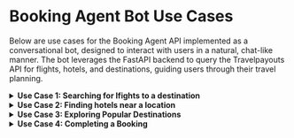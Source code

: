 # Booking Agent Bot Use Cases
Below are use cases for the Booking Agent API implemented as a conversational bot, designed to interact with users in a natural, chat-like manner. The bot leverages the FastAPI backend to query the Travelpayouts API for flights, hotels, and destinations, guiding users through their travel planning.

<details>
<summary><b>Use Case 1: Searching for lfights to a destination</b></summary>

**Description**: A user wants to find flights to a specific destination and interacts with the bot to get options.

**Conversation**:
```
User: Hey, I want to go to Phuket!
Bot: Sure thing, let's narrow down some options! Where are you flying from?
User: I'm in New York.
Bot: Awesome! When do you want to travel to Phuket? For example, give me a departure date or a month.
User: How about next month, around October 10th?
Bot: Got it! Any return date, or is this one-way?
User: Let's make it a return trip, maybe October 17th.
Bot: Perfect. I'm searching for flights from New York (NYC) to Phuket (HKT) for October 10th to 17th. One moment...
Bot: Here are some options:
  - Cheapest: $650, one stop, 18h 30m (Thai Airways)
  - Fastest: $820, one stop, 16h 10m (Qatar Airways)
Want more details on any of these or other filters like non-stop only?
```

**Bot Workflow**:
1. User initiates with a destination ("Phuket").
2. Bot prompts for origin and travel dates to complete the query.
3. Bot sends a GET request to `/search-flights` with parameters: `origin=NYC`, `destination=HKT`, `depart_date=2025-10-10`, `return_date=2025-10-17`.
4. API queries Travelpayouts (e.g., GET `/v1/prices/cheap` or POST `/v1/flight_search`).
5. Bot formats the response into a user-friendly list of flight options with prices and airlines.
6. Bot offers to refine results or proceed to booking.

</details>

<details>
<summary><b>Use Case 2: Finding hotels near a location</b></summary>

**Description**: A user seeks hotel recommendations based on a city name and budget range.

**Conversation**:
```
User: I need a hotel in Paris for next weekend.
Bot: Nice choice, Paris is amazing! Can you tell me the exact dates? Like, check-in and check-out?
User: Check-in on October 3rd, check-out on October 5th.
Bot: Got it. How many adults are staying?
User: Just two of us.
Bot: Alright, searching for hotels in Paris for October 3rd to 5th, for 2 adults...
Bot: Here are some options:
  - Hotel Eiffel: $120/night, 4 stars, near Eiffel Tower
  - Le Cozy Inn: $85/night, 3 stars, central location
Want to know more about any of these or book one?
User: Tell me more about Hotel Eiffel.
Bot: Hotel Eiffel: 4-star, 0.5 miles from Eiffel Tower, free Wi-Fi, breakfast included. Total for 2 nights: $240. Ready to get a booking link?
```

**Bot Workflow**:
1. User specifies a location ("Paris") and time frame ("next weekend").
2. Bot clarifies exact dates and number of guests.
3. Bot sends a GET request to `/search-hotels` with parameters: `location=Paris`, `check_in=2025-10-03`, `check_out=2025-10-05`, `adults=2`.
4. API queries Travelpayouts (e.g., GET `/v2/hotel/lookup`).
5. Bot presents hotel options with key details (name, price, rating).
6. On user request, bot provides more details or generates a booking link via POST to `/book`.

</details>

<details>
<summary><b>Use Case 3: Exploring Popular Destinations</b></summary>

**Description**: A user asks for popular destinations and receives suggestions along with brief descriptions.

**Conversation**:
```
User: I want to go somewhere fun but I’m not sure where.
Bot: No problem, I can suggest some hot destinations! Where are you traveling from?
User: London.
Bot: Cool! Let me check some popular spots from London...
Bot: Here are some trending destinations:
  - Barcelona: from $80 round-trip, vibrant culture
  - Amsterdam: from $95 round-trip, scenic canals
  - Rome: from $110 round-trip, historic sites
Any of these sound exciting, or want more ideas?
User: Barcelona sounds great! What’s the cheapest flight there?
Bot: Let’s find you a deal to Barcelona! When do you want to go?
```

**Bot Workflow**:
1. User expresses interest in travel without a specific destination.
2. Bot asks for the origin to tailor suggestions.
3. Bot sends a GET request to `/get-destinations` with `origin=LON`.
4. API queries Travelpayouts (e.g., GET `/v1/city-directions` or `/v1/prices/popular`).
5. Bot presents a list of destinations with indicative prices.
6. On user selection, bot transitions to a flight search.

</details>

<details>
<summary><b>Use Case 4: Completing a Booking</b></summary>

**Description**: A user completes a booking process by selecting an option and confirming details.

**Conversation**:
```
User: I like that $650 flight to Phuket you mentioned earlier. Can you book it?
Bot: Awesome choice! I can get you a booking link for that flight. Just confirm: it’s the Thai Airways flight from NYC to Phuket, departing October 10th, returning October 17th, right?
User: Yep, that’s the one!
Bot: Great! Here’s your booking link: [Book Now](https://travelpayouts.com/redirect?search_id=abc123&option_id=xyz456). Click to finalize on the partner site. Safe travels!
```

**Bot Workflow**:
1. User selects a flight from previous search results.
2. Bot confirms the selection to avoid errors.
3. Bot sends a POST request to `/book` with `search_id` and `option_id` from the flight search.
4. API queries Travelpayouts to generate an affiliate booking URL.
5. Bot returns the URL in a user-friendly format.

</details>